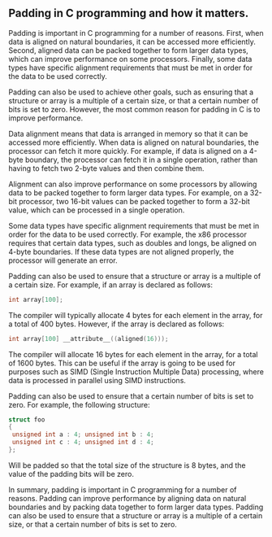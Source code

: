 ## Padding in C programming and how it matters.

Padding is important in C programming for a number of reasons. First, when data is aligned on natural boundaries, it can be accessed more efficiently. Second, aligned data can be packed together to form larger data types, which can improve performance on some processors. Finally, some data types have specific alignment requirements that must be met in order for the data to be used correctly.

Padding can also be used to achieve other goals, such as ensuring that a structure or array is a multiple of a certain size, or that a certain number of bits is set to zero. However, the most common reason for padding in C is to improve performance.

Data alignment means that data is arranged in memory so that it can be accessed more efficiently. When data is aligned on natural boundaries, the processor can fetch it more quickly. For example, if data is aligned on a 4-byte boundary, the processor can fetch it in a single operation, rather than having to fetch two 2-byte values and then combine them.

Alignment can also improve performance on some processors by allowing data to be packed together to form larger data types. For example, on a 32-bit processor, two 16-bit values can be packed together to form a 32-bit value, which can be processed in a single operation.

Some data types have specific alignment requirements that must be met in order for the data to be used correctly. For example, the x86 processor requires that certain data types, such as doubles and longs, be aligned on 4-byte boundaries. If these data types are not aligned properly, the processor will generate an error.

Padding can also be used to ensure that a structure or array is a multiple of a certain size. For example, if an array is declared as follows:

``` C
int array[100];
```

The compiler will typically allocate 4 bytes for each element in the array, for a total of 400 bytes. However, if the array is declared as follows:

``` C
int array[100] __attribute__((aligned(16)));
```

The compiler will allocate 16 bytes for each element in the array, for a total of 1600 bytes. This can be useful if the array is going to be used for purposes such as SIMD (Single Instruction Multiple Data) processing, where data is processed in parallel using SIMD instructions.

Padding can also be used to ensure that a certain number of bits is set to zero. For example, the following structure:

``` C
struct foo 
{
 unsigned int a : 4; unsigned int b : 4; 
 unsigned int c : 4; unsigned int d : 4;
};
```

Will be padded so that the total size of the structure is 8 bytes, and the value of the padding bits will be zero.

In summary, padding is important in C programming for a number of reasons. Padding can improve performance by aligning data on natural boundaries and by packing data together to form larger data types. Padding can also be used to ensure that a structure or array is a multiple of a certain size, or that a certain number of bits is set to zero.